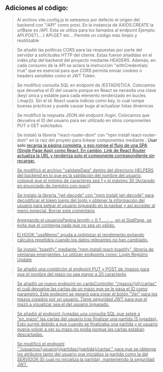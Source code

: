 ## Adiciones al código:
> Al archivo vite.config.js le seteamos por defecto el origen del backend con "/API" como proxi. En la instancia de AXIOS.CREATE la urlBase es /API. Esta se utiliza para los llamados al endpoint
    Ejemplo: API.POST(....)
             API.GET
             etc...
 > Permite un código más limpio y reutilizable

> Se añadió las políticas CORS para las respuestas por parte del servidor a solicitudes HTTP del cliente. Estas fueron añadidas en el index.php del backend del proyecto mediante HEADERS. Además, en cada consumo de la API se aclara la instrucción "withCredentials: true" que es esencial para que CORS permita enviar cookies o headers sensibles como el JWT Token.

> Se modificó consulta SQL en endpoint de /ESTADISTICA. Colocamos que devuelva el ID del usuario porque en React se necesita una clave (key) única y estable para cada elemento renderizado en bucles (.map()).
 > Sin el id: React usaría índices como key, lo cual rompe buenas prácticas y puede causar bugs al actualizar listas dinámicas

> Se modificó la respueta JSON del endpoint /login. Colocamos que devuelva el ID del usuario para ser utilizado en otros componentes PUT o GET solicitados.


> Se instaló la libreria "react-router-dom" con "npm install react-router-dom" en la raíz del proyeto para linkear componentes mediante <a Link to...>.
 > Usar solo <a href=""> recarga la página completa, y eso rompe el flujo de una SPA (Single Page App) como React. En cambio, Link de React Router actualiza la URL y renderiza solo el componente correspondiente sin recargar.

> Se modificó el archivo "validateData" dentro del directorio HELPERS del backend en lo que es la validación del nombre del usuario, coloqué que el mínimo de caracteres sea 1 y el máximo 30 (Aclarado en enunciado de /registro con react)

> Se instalo la libreria "jwt-decode" con "npm install jwt-decode" para decodificar el token luego del login y obtener la información del usuario para setear el usuario logueado en la navbar y así acceder al menú especial.
 > Borrar este comentario

> Agregando el usuariosPagina.length > 0 ? ... : ..., en el StatPage, se evita que el <tbody> contenga nada que no sea un <tr> válido.

> El HOOK "useMemo" ayuda a optimizar el rendimiento evitando cálculos repetidos cuando los datos relevantes no han cambiado.

> Se instaló "toastify" mediante "npm install react-toastify", libreria de ventanas emergentes. Lo utilizan endpoints como:
 > Login
 > Registro
 > Update

> Se añadió una conidición al endpoint PUT y POST de /mazos para que el nombre del mazo no sea mayor a 20 caracterés

> Se añadió un nuevo endpoint en cardsController "/mazos/{id}/cartas" el cuál devuelve las cartas de un mazo que se le pasa el ID como parametro. Este endpoint se generó para crear el botón "Ver" para los mazos creados por un usuario. Tiene seguridad JWT para que el mazó a visualizar sea el del usuario logueado.

> Se añadió al endpoint /jugadas una consulta SQL que seteé a "en_mazo" las cartas del usuario tras finalizar una partida (5 jugadas). Esto surgió debido a que cuando se finalizaba una partida y el usuario queria volver a ver su mazo no podia porque las cartas estaban descartadas.

> Se modificó el endpoint "'/usuarios/{usuario}/partidas/{partida}/cartas'" para que se obtenga los atributos tanto del usuario que inicializo la partida como la del SERVIDOR (El cual no inicializa la partida), manteniendo la seguridad JWT.